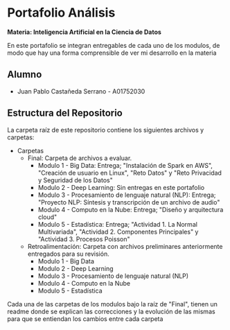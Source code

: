 # Portafolio Análisis
**Materia: Inteligencia Artificial en la Ciencia de Datos**

En este portafolio se integran entregables de cada uno de los modulos, de modo que hay una forma comprensible de ver mi desarrollo en la materia

## Alumno
*  Juan Pablo Castañeda Serrano - A01752030

## Estructura del Repositorio
La carpeta raíz de este repositorio contiene los siguientes archivos y carpetas:

*  Carpetas
   * Final: Carpeta de archivos a evaluar.
     * Modulo 1 - Big Data: Entrega; "Instalación de Spark en AWS", "Creación de usuario en Linux", "Reto Datos" y "Reto Privacidad y Seguridad de los Datos"
     * Modulo 2 - Deep Learning: Sin entregas en este portafolio
     * Modulo 3 - Procesamiento de lenguaje natural (NLP): Entrega; "Proyecto NLP: Síntesis y transcripción de un archivo de audio"
     * Modulo 4 - Computo en la Nube: Entrega; "Diseño y arquitectura cloud"
     * Modulo 5 - Estadística: Entrega; "Actividad 1. La Normal Multivariada", "Actividad 2. Componentes Principales" y "Actividad 3. Procesos Poisson"
   * Retroalimentación: Carpeta con archivos preliminares anteriormente entregados para su revisión.
     * Modulo 1 - Big Data
     * Modulo 2 - Deep Learning
     * Modulo 3 - Procesamiento de lenguaje natural (NLP)
     * Modulo 4 - Computo en la Nube
     * Modulo 5 - Estadística

Cada una de las carpetas de los modulos bajo la raíz de "Final", tienen un readme donde se explican las correcciones y la evolución de las mismas para que se entiendan los cambios entre cada carpeta


